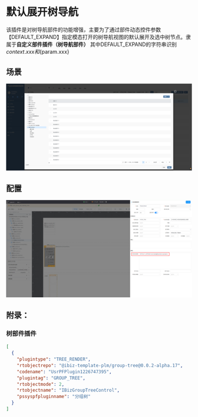 # 默认展开树导航
该插件是对树导航部件的功能增强，主要为了通过部件动态控件参数【DEFAULT_EXPAND】指定模态打开的树导航视图的默认展开及选中树节点。隶属于**自定义部件插件（树导航部件）**
其中DEFAULT_EXPAND的字符串识别${context.xxx}和${param.xxx}
## 场景
![场景](./public/assets/images/scene.png)

## 配置
![场景](./public/assets/images/config2.png)


## 附录：

### 树部件插件

```json
[
  {
    "plugintype": "TREE_RENDER",
    "rtobjectrepo": "@ibiz-template-plm/group-tree@0.0.2-alpha.17",
    "codename": "UsrPFPlugin1226747395",
    "plugintag": "GROUP_TREE",
    "rtobjectmode": 2,
    "rtobjectname": "IBizGroupTreeControl",
    "pssyspfpluginname": "分组树"
  }
]
```
